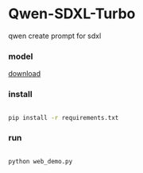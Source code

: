 # Qwen-SDXL-Turbo
qwen  create prompt for sdxl

### model

[download](https://huggingface.co/hahahafofo/Qwen-1.8B-Stable-Diffusion-Prompt)


### install

```bash

pip install -r requirements.txt

```


### run

```bash

python web_demo.py

```